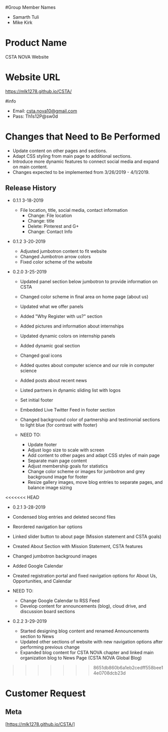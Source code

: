 #Group Member Names
* Samarth Tuli
* Mike Kirk

# Product Name
CSTA NOVA Website

# Website URL
https://mlk1278.github.io/CSTA/

#info
* Email: csta.nova10@gmail.com
* Pass: Th1s12P@sw0d

# Changes that Need to Be Performed
* Update content on other pages and sections.
* Adapt CSS styling from main page to additional sections.
* Introduce more dynamic features to connect social media and expand on main content.
* Changes expected to be implemented from 3/26/2019 - 4/1/2019.

## Release History

* 0.1.1 3-18-2019
    * File location, title, social media, contact information
      * Change: File location
      * Change: title
      * Delete: Pinterest and G+
      * Change: Contact Info

* 0.1.2 3-20-2019
    * Adjusted jumbotron content to fit website
    * Changed Jumbotron arrow colors
    * Fixed color scheme of the website

* 0.2.0 3-25-2019
  * Updated panel section below jumbotron to provide information on CSTA
  * Changed color scheme in final area on home page (about us)
  * Updated what we offer panels
  * Added "Why Register with us?" section
  * Added pictures and information about internships
  * Updated dynamic colors on internship panels
  * Added dynamic goal section
  * Changed goal icons
  * Added quotes about computer science and our role in computer science
  * Added posts about recent news
  * Listed partners in dynamic sliding list with logos
  * Set initial footer
  * Embedded Live Twitter Feed in footer section
  * Changed background color of partnership and testimonial sections to light blue (for contrast with footer)

  * NEED TO:
    * Update footer
    * Adjust logo size to scale with screen
    * Add content to other pages and adapt CSS styles of main page
    * Separate main page content
    * Adjust membership goals for statistics
    * Change color scheme or images for jumbotron and grey background image for footer
    * Resize gallery images, move blog entries to separate pages, and balance image sizing

<<<<<<< HEAD

* 0.2.1 3-28-2019
 * Condensed blog entries and deleted second files
 * Reordered navigation bar options
 * Linked slider button to about page (Mission statement and CSTA goals)
 * Created About Section with Mission Statement, CSTA features
 * Changed jumbotron background images
 * Added Google Calendar
 * Created registration portal and fixed navigation options for About Us, Opportunities, and Calendar

  * NEED TO:
    * Change Google Calendar to RSS Feed
    * Develop content for announcements (blog), cloud drive, and discussion board sections

* 0.2.2 3-29-2019
  * Started designing blog content and renamed Announcements section to News
  * Updated other sections of website with new navigation options after performing previous change
  * Expanded blog content for CSTA NOVA chapter and linked main organization blog to News Page (CSTA NOVA Global Blog)

>>>>>>> 8651db860b6a1eb2cedff558bee14e0708dcb23d
# Customer Request

## Meta
[https://mlk1278.github.io/CSTA/]
